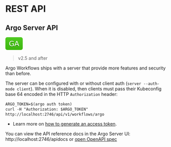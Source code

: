 # REST API

## Argo Server API

![GA](assets/ga.svg)

> v2.5 and after

Argo Workflows ships with a server that provide more features and security than before.

The server can be configured with or without client auth (`server --auth-mode client`). When it is disabled, then clients must pass their Kubeconfig base 64 encoded in the HTTP `Authorization` header:

```
ARGO_TOKEN=$(argo auth token)
curl -H "Authorization: $ARGO_TOKEN" http://localhost:2746/api/v1/workflows/argo
```

* Learn more on [how to generate an access token](access-token.md).

You can view the API reference docs in the Argo Server UI: http://localhost:2746/apidocs or [open OpenAPI spec](https://github.com/argoproj/argo/blob/stable/api/openapi-spec/swagger.json) 
